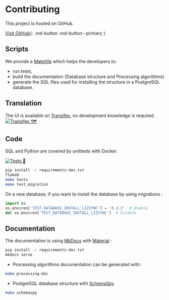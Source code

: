# Contributing

This project is hosted on GitHub.

[Visit GitHub](https://github.com/3liz/qgis-pgmetadata-plugin/){: .md-button .md-button--primary }

## Scripts

We provide a [Makefile](./Makefile) which helps the developers to:

* run tests,
* build the documentation (Database structure and Processing algorithms)
* generate the SQL files used for installing the structure in a PostgreSQL database.

## Translation

The UI is available on [Transifex](https://www.transifex.com/3liz-1/lizsync/dashboard/), no development
knowledge is required. [![Transifex 🗺](https://github.com/3liz/qgis-lizsync-plugin/actions/workflows/transifex.yml/badge.svg)](https://github.com/3liz/qgis-lizsync-plugin/actions/workflows/transifex.yml)

## Code

SQL and Python are covered by unittests with Docker.

[![Tests 🎳](https://github.com/3liz/qgis-lizsync-plugin/actions/workflows/ci.yml/badge.svg)](https://github.com/3liz/qgis-lizsync-plugin/actions/workflows/ci.yml)

```bash
pip install -r requirements-dev.txt
flake8
make tests
make test_migration
```

On a new database, if you want to install the database by using migrations :

```python
import os
os.environ['TEST_DATABASE_INSTALL_LIZSYNC'] = '0.2.2'  # Enable
del os.environ['TEST_DATABASE_INSTALL_LIZSYNC']  # Disable
```

## Documentation

The documentation is using [MkDocs](https://www.mkdocs.org/) with [Material](https://squidfunk.github.io/mkdocs-material/) :

```bash
pip install -r requirements-doc.txt
mkdocs serve
```

* Processing algorithms documentation can be generated with:

```bash
make processing-doc
```

* PostgreSQL database structure with [SchemaSpy](http://schemaspy.org/)

```bash
make schemaspy
```
